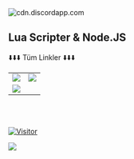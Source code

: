 <img src="https://cdn.discordapp.com/avatars/812793948623208549/d52d14f37597f41ab37caf3c3de46117.webp?size=80" alt="cdn.discordapp.com">

## Lua Scripter & Node.JS

<table class="center">
<tr> 
          ⬇️⬇️⬇️ Tüm Linkler ⬇️⬇️⬇️
  <tr>
<td><a href="https://instagram.com/DanceOfEternity">
<img src="https://img.shields.io/badge/Instagram-E4405F?style=for-the-badge&logo=instagram&logoColor=white">
</a> 
<td><a href="https://github.com/DanceOfEternity">
<img src="https://img.shields.io/badge/GitHub-100000?style=for-the-badge&logo=github&logoColor=white">
  </a> </tr>
  <tr>
<td><a href="mailto:sulust003@gmail.com">
<img src="https://img.shields.io/badge/Gmail-D14836?style=for-the-badge&logo=gmail&logoColor=white">
</a>
  </tr>
</table>
<br></br>


[![Visitor](https://visitor-badge.laobi.icu/badge?page_id=DanceOfEternity.DanceOfEternity)](#)


<img align="left" src="https://github-readme-stats.vercel.app/api?username=danceofeternity&theme=blue-green">

